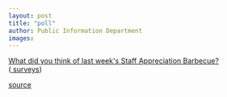 ```yaml
---
layout: post
title: "poll"
author: Public Information Department
images:
---
```


[What did you think of last week's Staff Appreciation Barbecue?][1]   
([ surveys][2])

[1]: http://answers.polldaddy.com/poll/664820/
[2]: http://www.polldaddy.com

[source](http://www1.ucsc.edu/currents/07-08/06-02/poll.asp "Permalink to poll")
